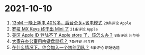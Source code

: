 # 2021-10-10

1. [13pM 一晚上耗电 40%多，后台全关+省电模式](https://www.v2ex.com/t/806801) `29条评论` `Apple`
1. [罗技 MX Keys 终于出 Mini 了](https://www.v2ex.com/t/806799) `21条评论` `Apple`
1. [美区 Apple ID 登陆不了 Apple store 了，该怎么办？](https://www.v2ex.com/t/806798) `8条评论` `问与答`
1. [大家在办公室用啥键盘鼠标？](https://www.v2ex.com/t/806808) `7条评论` `问与答`
1. [在什么情况下，你会加入一个初创团队？](https://www.v2ex.com/t/806815) `6条评论` `职场话题`
